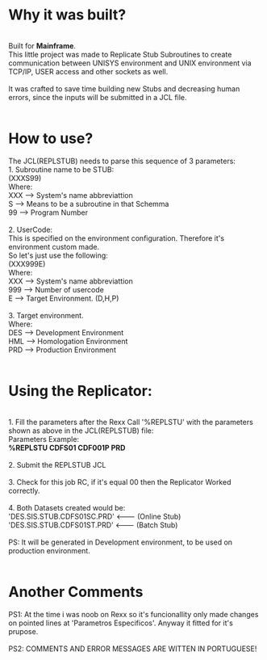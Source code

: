 

<h1>Why it was built?</h1></br>
Built for <b>Mainframe</b>.</br>
This little project was made to Replicate Stub Subroutines to create communication between UNISYS environment and UNIX environment via 
TCP/IP, USER access and other sockets as well.</br></br>
It was crafted to save time building new Stubs and decreasing human errors, since the inputs will be submitted in a JCL file.</br></br>
<h1>How to use?</h1>
The JCL(REPLSTUB) needs to parse this sequence of 3 parameters:</br>
1. Subroutine name to be STUB:</br>
(XXXS99)</br>
   Where:</br>
   XXX --> System's name abbreviattion</br>
   S   --> Means to be a subroutine in that Schemma</br>
   99  --> Program Number</br>
</br>
2. UserCode:</br>
   This is specified on the environment configuration. Therefore it's environment custom made. </br>
   So let's just use the following:</br>
(XXX999E)</br>
   Where:</br>
     XXX --> System's name abbreviattion</br>
     999 --> Number of usercode</br>
     E   --> Target Environment. (D,H,P)</br>
</br>
3. Target environment. </br>
   Where: </br>
     DES --> Development Environment</br>
     HML --> Homologation Environment</br>
     PRD --> Production Environment</br></br>
<h1>Using the Replicator:</h1></br>
1. Fill the parameters after the Rexx Call '%REPLSTU' with the parameters shown as above in the JCL(REPLSTUB) file:</br>
Parameters Example:</br>
<b>%REPLSTU  CDFS01 CDF001P PRD</b>
</br></br>
2. Submit the REPLSTUB JCL</br>
</br>
3. Check for this job RC, if it's equal 00 then the Replicator Worked correctly. </br>
</br>
4. Both Datasets created would be:</br>
   'DES.SIS.STUB.CDFS01SC.PRD'   <--- (Online Stub)</br>
   'DES.SIS.STUB.CDFS01ST.PRD'   <--- (Batch Stub)</br>
</br>
  PS: It will be generated in Development environment, to be used on production environment.</br>
</br>
<h1>Another Comments</h1>
  PS1: At the time i was noob on Rexx so it's funcionallity only made changes on pointed lines at 'Parametros Especificos'.
  Anyway it fitted for it's prupose.</br>
</br>
  PS2: COMMENTS AND ERROR MESSAGES ARE WITTEN IN PORTUGUESE!</br>
  </br></br></br>
  
